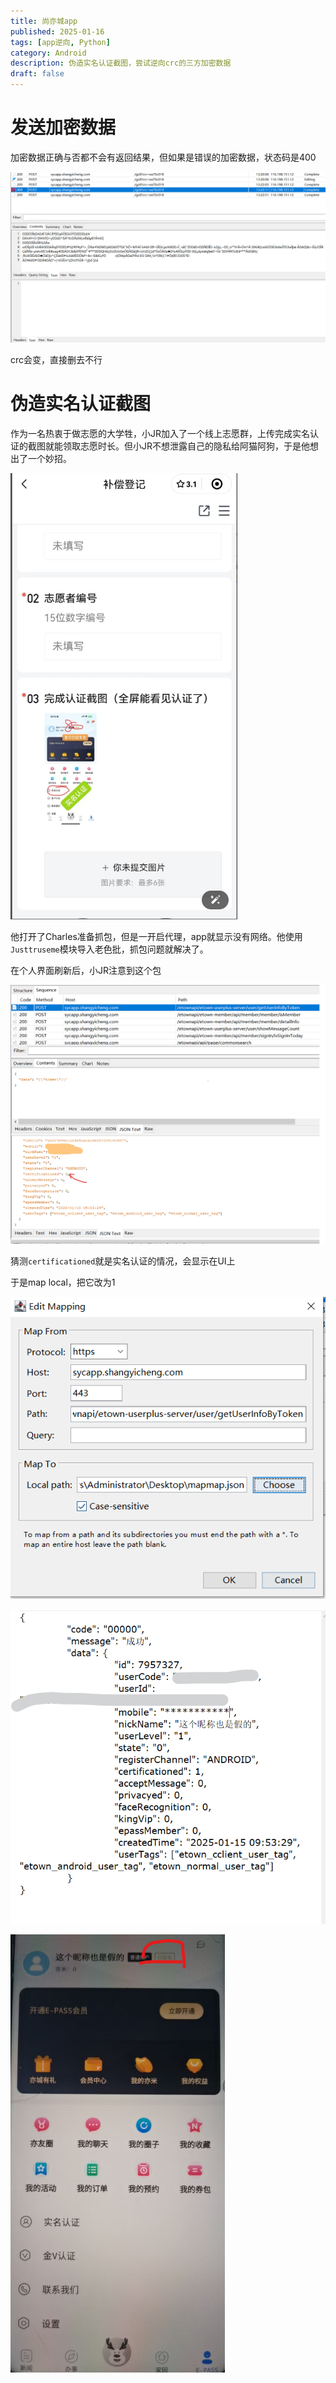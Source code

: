 ```yaml
---
title: 尚亦城app
published: 2025-01-16
tags: [app逆向, Python]
category: Android
description: 伪造实名认证截图，尝试逆向crc的三方加密数据
draft: false
---
```




# 发送加密数据

加密数据正确与否都不会有返回结果，但如果是错误的加密数据，状态码是400

![image-20250115132342155](尚亦城.assets/image-20250115132342155.png)

crc会变，直接删去不行





# 伪造实名认证截图

作为一名热衷于做志愿的大学牲，小JR加入了一个线上志愿群，上传完成实名认证的截图就能领取志愿时长。但小JR不想泄露自己的隐私给阿猫阿狗，于是他想出了一个妙招。

![image-20250115115233205](尚亦城.assets/image-20250115115233205.png)

他打开了Charles准备抓包，但是一开启代理，app就显示没有网络。他使用`Justtruseme`模块导入老色批，抓包问题就解决了。

在个人界面刷新后，小JR注意到这个包

![image-20250115120305171](尚亦城.assets/image-20250115120305171.png)

猜测`certificationed`就是实名认证的情况，会显示在UI上

于是map local，把它改为1

![image-20250115120452360](尚亦城.assets/image-20250115120452360.png)

![image-20250115120634089](尚亦城.assets/image-20250115120634089.png)

![image-20250115120951807](尚亦城.assets/image-20250115120951807.png)
